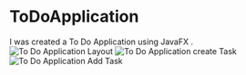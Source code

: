 # ToDoApplication
I was created a To Do Application using JavaFX . 
![To Do Application Layout](https://user-images.githubusercontent.com/49266164/106788161-99f3d500-6676-11eb-9072-9e18bd54f107.png)
![To Do Application create Task](https://user-images.githubusercontent.com/49266164/106788196-a841f100-6676-11eb-987c-c68ddac9afbf.png)
![To Do Application Add Task](https://user-images.githubusercontent.com/49266164/106788227-b263ef80-6676-11eb-9b63-8b429e05757e.png)
